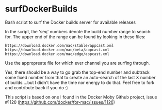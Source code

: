 # surfDockerBuilds
Bash script to surf the Docker builds server for available releases

In the script, the 'seq' numbers denote the build number range to search for.  The upper end of the range can be found by looking in these files:
```
https://download.docker.com/mac/stable/appcast.xml
https://download.docker.com/mac/beta/appcast.xml
https://download.docker.com/mac/edge/appcast.xml
```
Use the appropreate file for which ever channel you are surfing through.

Yes, there should be a way to go grab the top-end number and subtrack some fixed number from that to create an auto-search of the last X number of builds....but I didn't have the time nor energy to do that.  Feel free to fork and contribute back if you do :)

This script is based on one I found in the Docker Moby Github project, issue #1120 (https://github.com/docker/for-mac/issues/1120)
